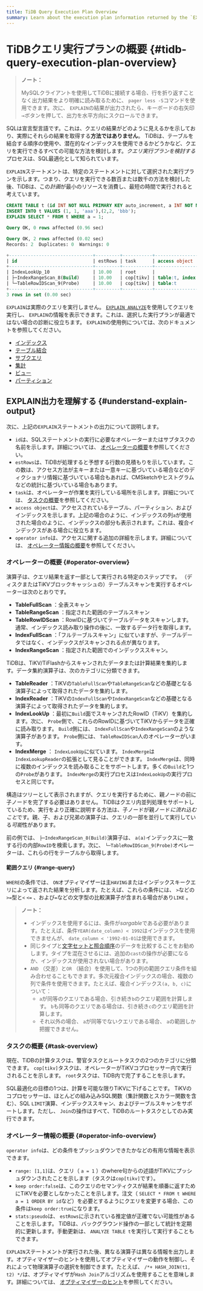 ```yaml
---
title: TiDB Query Execution Plan Overview
summary: Learn about the execution plan information returned by the `EXPLAIN` statement in TiDB.
---
```


# TiDBクエリ実行プランの概要 {#tidb-query-execution-plan-overview}

> **ノート：**
>
> MySQLクライアントを使用してTiDBに接続する場合、行を折り返すことなく出力結果をより明確に読み取るために、 `pager less -S`コマンドを使用できます。次に、 `EXPLAIN`の結果が出力されたら、キーボードの右矢印<kbd>→</kbd>ボタンを押して、出力を水平方向にスクロールできます。

SQLは宣言型言語です。これは、クエリの結果がどのように見えるかを示しており、実際にそれらの結果を取得する**方法ではありません**。 TiDBは、テーブルを結合する順序の使用や、潜在的なインデックスを使用できるかどうかなど、クエリを実行できるすべての可能な方法を検討します。*クエリ実行プランを検討する*プロセスは、SQL最適化として知られています。

`EXPLAIN`ステートメントは、特定のステートメントに対して選択された実行プランを示します。つまり、クエリを実行できる数百または数千の方法を検討した後、TiDBは、この*計画*が最小のリソースを消費し、最短の時間で実行されると考えています。


```sql
CREATE TABLE t (id INT NOT NULL PRIMARY KEY auto_increment, a INT NOT NULL, pad1 VARCHAR(255), INDEX(a));
INSERT INTO t VALUES (1, 1, 'aaa'),(2,2, 'bbb');
EXPLAIN SELECT * FROM t WHERE a = 1;
```

```sql
Query OK, 0 rows affected (0.96 sec)

Query OK, 2 rows affected (0.02 sec)
Records: 2  Duplicates: 0  Warnings: 0

+-------------------------------+---------+-----------+---------------------+---------------------------------------------+
| id                            | estRows | task      | access object       | operator info                               |
+-------------------------------+---------+-----------+---------------------+---------------------------------------------+
| IndexLookUp_10                | 10.00   | root      |                     |                                             |
| ├─IndexRangeScan_8(Build)     | 10.00   | cop[tikv] | table:t, index:a(a) | range:[1,1], keep order:false, stats:pseudo |
| └─TableRowIDScan_9(Probe)     | 10.00   | cop[tikv] | table:t             | keep order:false, stats:pseudo              |
+-------------------------------+---------+-----------+---------------------+---------------------------------------------+
3 rows in set (0.00 sec)
```

`EXPLAIN`は実際のクエリを実行しません。 [`EXPLAIN ANALYZE`](/sql-statements/sql-statement-explain-analyze.md)を使用してクエリを実行し、 `EXPLAIN`の情報を表示できます。これは、選択した実行プランが最適ではない場合の診断に役立ちます。 `EXPLAIN`の使用例については、次のドキュメントを参照してください。

-   [インデックス](/explain-indexes.md)
-   [テーブル結合](/explain-joins.md)
-   [サブクエリ](/explain-subqueries.md)
-   [集計](/explain-aggregation.md)
-   [ビュー](/explain-views.md)
-   [パーティション](/explain-partitions.md)

## EXPLAIN出力を理解する {#understand-explain-output}

次に、上記の`EXPLAIN`ステートメントの出力について説明します。

-   `id`は、SQLステートメントの実行に必要なオペレーターまたはサブタスクの名前を示します。詳細については、 [オペレーターの概要](#operator-overview)を参照してください。
-   `estRows`は、TiDBが処理すると予想する行数の見積もりを示しています。この数は、アクセス方法が主キーまたは一意キーに基づいている場合などのディクショナリ情報に基づいている場合もあれば、CMSketchやヒストグラムなどの統計に基づいている場合もあります。
-   `task`は、オペレーターが作業を実行している場所を示します。詳細については、 [タスクの概要](#task-overview)を参照してください。
-   `access object`は、アクセスされているテーブル、パーティション、およびインデックスを示します。上記の場合のように、インデックスの列`a`が使用された場合のように、インデックスの部分も表示されます。これは、複合インデックスがある場合に役立ちます。
-   `operator info`は、アクセスに関する追加の詳細を示します。詳細については、 [オペレーター情報の概要](#operator-info-overview)を参照してください。

### オペレーターの概要 {#operator-overview}

演算子は、クエリ結果を返す一部として実行される特定のステップです。 （ディスクまたはTiKVブロックキャッシュの）テーブルスキャンを実行するオペレーターは次のとおりです。

-   **TableFullScan** ：全表スキャン
-   **TableRangeScan** ：指定された範囲のテーブルスキャン
-   **TableRowIDScan** ：RowIDに基づいてテーブルデータをスキャンします。通常、インデックス読み取り操作の後に、一致するデータ行を取得します。
-   **IndexFullScan** ：「フルテーブルスキャン」に似ていますが、テーブルデータではなく、インデックスがスキャンされる点が異なります。
-   **IndexRangeScan** ：指定された範囲でのインデックススキャン。

TiDBは、TiKV/TiFlashからスキャンされたデータまたは計算結果を集約します。データ集約演算子は、次のカテゴリに分類できます。

-   **TableReader** ：TiKVの`TableFullScan`や`TableRangeScan`などの基礎となる演算子によって取得されたデータを集約します。
-   **IndexReader** ：TiKVの`IndexFullScan`や`IndexRangeScan`などの基礎となる演算子によって取得されたデータを集約します。
-   **IndexLookUp** ：最初に`Build`面でスキャンされたRowID（TiKV）を集約します。次に、 `Probe`側で、これらのRowIDに基づいてTiKVからデータを正確に読み取ります。 `Build`側には、 `IndexFullScan`や`IndexRangeScan`のような演算子があります。 `Probe`側には、 `TableRowIDScan`人のオペレーターがいます。
-   **IndexMerge** ： `IndexLookUp`に似ています。 `IndexMerge`は`IndexLookupReader`の拡張として見ることができます。 `IndexMerge`は、同時に複数のインデックスを読み取ることをサポートします。多くの`Build`と1つの`Probe`があります。 `IndexMerge`の実行プロセスは`IndexLookUp`の実行プロセスと同じです。

構造はツリーとして表示されますが、クエリを実行するために、親ノードの前に子ノードを完了する必要はありません。 TiDBはクエリ内並列処理をサポートしているため、実行をより正確に説明する方法は、子ノードが親ノード*に流れ込むこと*です。親、子、および兄弟の演算子は、クエリの一部を並行して実行している<em>可能</em>性があります。

前の例では、 `├─IndexRangeScan_8(Build)`演算子は、 `a(a)`インデックスに一致する行の内部`RowID`を検索します。次に、 `└─TableRowIDScan_9(Probe)`オペレーターは、これらの行をテーブルから取得します。

#### 範囲クエリ {#range-query}

`WHERE`の条件では、 `ON`オプティマイザーは主`HAVING`またはインデックスキークエリによって返された結果を分析します。たとえば、これらの条件には、 `>`などの`>=`型と`<` `<=` 、および`=`などの文字型の比較演算子が含まれる場合があり`LIKE` 。

> **ノート：**
>
> -   インデックスを使用するには、条件が*sargable*である必要があります。たとえば、条件`YEAR(date_column) < 1992`はインデックスを使用できませんが、 `date_column < '1992-01-01`は使用できます。
> -   同じタイプと[文字セットと照合順序](/character-set-and-collation.md)のデータを比較することをお勧めします。タイプを混在させるには、追加の`cast`の操作が必要になるか、インデックスが使用されない場合があります。
> -   `AND` （交差）と`OR` （結合）を使用して、1つの列の範囲クエリ条件を組み合わせることもできます。多次元複合インデックスの場合、複数の列で条件を使用できます。たとえば、複合インデックス`(a, b, c)`について：
>     -   `a`が同等のクエリである場合、引き続き`b`のクエリ範囲を計算します。 `b`も同等のクエリである場合は、引き続き`c`のクエリ範囲を計算します。
>     -   それ以外の場合、 `a`が同等でないクエリである場合、 `a`の範囲しか把握できません。

### タスクの概要 {#task-overview}

現在、TiDBの計算タスクは、警官タスクとルートタスクの2つのカテゴリに分類できます。 `cop[tikv]`タスクは、オペレーターがTiKVコプロセッサー内で実行されることを示します。 `root`タスクは、TiDB内で完了することを示します。

SQL最適化の目標の1つは、計算を可能な限りTiKVに下げることです。 TiKVのコプロセッサーは、ほとんどの組み込みSQL関数（集計関数とスカラー関数を含む）、SQL `LIMIT`演算、インデックススキャン、およびテーブルスキャンをサポートします。ただし、 `Join`の操作はすべて、TiDBのルートタスクとしてのみ実行できます。

### オペレーター情報の概要 {#operator-info-overview}

`operator info`は、どの条件をプッシュダウンできたかなどの有用な情報を表示できます。

-   `range: [1,1]`は、クエリ（ `a = 1` ）のwhere句からの述語がTiKVにプッシュダウンされたことを示します（タスクは`cop[tikv]`です）。
-   `keep order:false`は、このクエリのセマンティクスが結果を順番に返すためにTiKVを必要としなかったことを示します。注文（ `SELECT * FROM t WHERE a = 1 ORDER BY id`など）を必要とするようにクエリを変更する場合、この条件は`keep order:true`になります。
-   `stats:pseudo`は、 `estRows`に示されている推定値が正確でない可能性があることを示します。 TiDBは、バックグラウンド操作の一部として統計を定期的に更新します。手動更新は、 `ANALYZE TABLE t`を実行して実行することもできます。

`EXPLAIN`ステートメントが実行された後、異なる演算子は異なる情報を出力します。オプティマイザーのヒントを使用してオプティマイザーの動作を制御し、それによって物理演算子の選択を制御できます。たとえば、 `/*+ HASH_JOIN(t1, t2) */`は、オプティマイザが`Hash Join`アルゴリズムを使用することを意味します。詳細については、 [オプティマイザーのヒント](/optimizer-hints.md)を参照してください。
